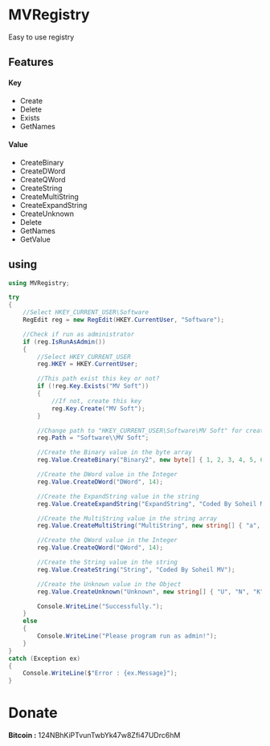 # MVRegistry
Easy to use registry

## Features
#### Key
- Create
- Delete
- Exists
- GetNames

#### Value
- CreateBinary
- CreateDWord
- CreateQWord
- CreateString
- CreateMultiString
- CreateExpandString
- CreateUnknown
- Delete
- GetNames
- GetValue

## using
````csharp
using MVRegistry;

try
{
    //Select HKEY_CURRENT_USER\Software
    RegEdit reg = new RegEdit(HKEY.CurrentUser, "Software");

    //Check if run as administrator
    if (reg.IsRunAsAdmin())
    {
        //Select HKEY_CURRENT_USER
        reg.HKEY = HKEY.CurrentUser;

        //This path exist this key or not?
        if (!reg.Key.Exists("MV Soft"))
        {
            //If not, create this key
            reg.Key.Create("MV Soft");
        }

        //Change path to "HKEY_CURRENT_USER\Software\MV Soft" for create value
        reg.Path = "Software\\MV Soft";

        //Create the Binary value in the byte array
        reg.Value.CreateBinary("Binary2", new byte[] { 1, 2, 3, 4, 5, 6, 7 });

        //Create the DWord value in the Integer
        reg.Value.CreateDWord("DWord", 14);

        //Create the ExpandString value in the string
        reg.Value.CreateExpandString("ExpandString", "Coded By Soheil MV");

        //Create the MultiString value in the string array
        reg.Value.CreateMultiString("MultiString", new string[] { "a", "b", "c", "d", "e", "f" });

        //Create the QWord value in the Integer
        reg.Value.CreateQWord("QWord", 14);

        //Create the String value in the string
        reg.Value.CreateString("String", "Coded By Soheil MV");

        //Create the Unknown value in the Object
        reg.Value.CreateUnknown("Unknown", new string[] { "U", "N", "K", "N", "O", "W", "N" });

        Console.WriteLine("Successfully.");
    }
    else
    {
        Console.WriteLine("Please program run as admin!");
    }
}
catch (Exception ex)
{
    Console.WriteLine($"Error : {ex.Message}");
}
````


# Donate
**Bitcoin :** 124NBhKiPTvunTwbYk47w8Zfi47UDrc6hM
